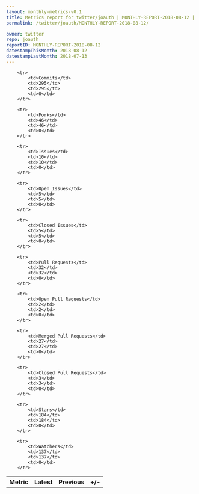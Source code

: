 ```yaml
---
layout: monthly-metrics-v0.1
title: Metrics report for twitter/joauth | MONTHLY-REPORT-2018-08-12 | 2018-08-12
permalink: /twitter/joauth/MONTHLY-REPORT-2018-08-12/

owner: twitter
repo: joauth
reportID: MONTHLY-REPORT-2018-08-12
datestampThisMonth: 2018-08-12
datestampLastMonth: 2018-07-13
---
```



<table style="width: 100%;">
    <tr>
        <th>Metric</th>
        <th>Latest</th>
        <th>Previous</th>
        <th>+/-</th>
    </tr>

        <tr>
            <td>Commits</td>
            <td>295</td>
            <td>295</td>
            <td>0</td>
        </tr>
        
        <tr>
            <td>Forks</td>
            <td>46</td>
            <td>46</td>
            <td>0</td>
        </tr>
        
        <tr>
            <td>Issues</td>
            <td>10</td>
            <td>10</td>
            <td>0</td>
        </tr>
        
        <tr>
            <td>Open Issues</td>
            <td>5</td>
            <td>5</td>
            <td>0</td>
        </tr>
        
        <tr>
            <td>Closed Issues</td>
            <td>5</td>
            <td>5</td>
            <td>0</td>
        </tr>
        
        <tr>
            <td>Pull Requests</td>
            <td>32</td>
            <td>32</td>
            <td>0</td>
        </tr>
        
        <tr>
            <td>Open Pull Requests</td>
            <td>2</td>
            <td>2</td>
            <td>0</td>
        </tr>
        
        <tr>
            <td>Merged Pull Requests</td>
            <td>27</td>
            <td>27</td>
            <td>0</td>
        </tr>
        
        <tr>
            <td>Closed Pull Requests</td>
            <td>3</td>
            <td>3</td>
            <td>0</td>
        </tr>
        
        <tr>
            <td>Stars</td>
            <td>184</td>
            <td>184</td>
            <td>0</td>
        </tr>
        
        <tr>
            <td>Watchers</td>
            <td>137</td>
            <td>137</td>
            <td>0</td>
        </tr>
        
</table>
